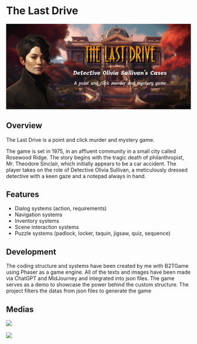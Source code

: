 # The Last Drive

![](Assets/banner.png)

## Overview

The Last Drive is a point and click murder and mystery game.

The game is set in 1975, in an affluent community in a small city called Rosewood Ridge. The story begins with the tragic death of philanthropist, Mr. Theodore Sinclair, which initially appears to be a car accident. The player takes on the role of Detective Olivia Sullivan, a meticulously dressed detective with a keen gaze and a notepad always in hand.

## Features

- Dialog systems (action, requirements)
- Navigation systems
- Inventory systems
- Scene interaction systems
- Puzzle systems (padlock, locker, taquin, jigsaw, quiz, sequence)

## Development

The coding structure and systems have been created by me with B2TGame using Phaser as a game engine. All of the texts and images have been made via ChatGPT and MidJourney and integrated into json files. The game serves as a demo to showcase the power behind the custom structure. The project filters the datas from json files to generate the game

## Medias

![](Assets/the-last-drive-interaction.gif)

![](Assets/the-last-drive-dialog.gif)
